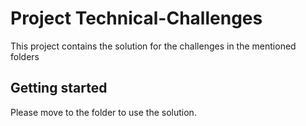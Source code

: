 Project Technical-Challenges
=========

This project contains the solution for the challenges in the mentioned folders

Getting started
---------------
Please move to the folder to use the solution.
